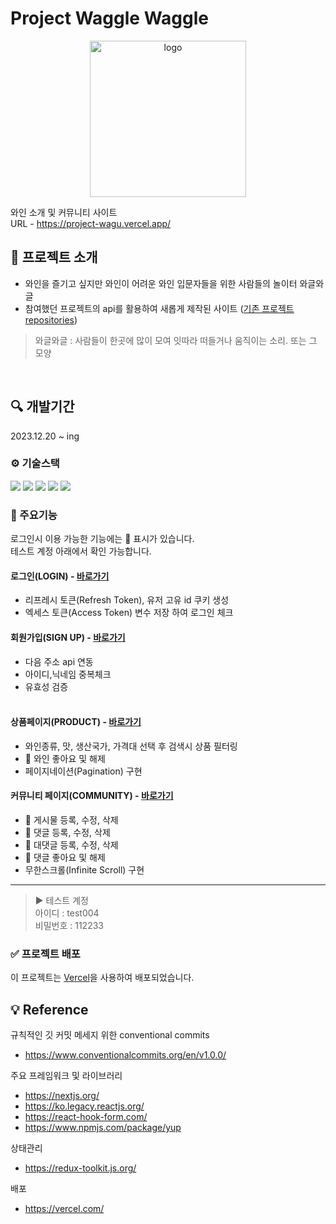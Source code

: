 # Project Waggle Waggle

<p align="center"><img width="250" alt="logo" src="https://github.com/hyooo11/project_fuzimi/assets/98132929/fa69842b-8a41-4c41-bdb3-c4200aca1e83"></p>

와인 소개 및 커뮤니티 사이트<br>
URL - https://project-wagu.vercel.app/
<br>

## 💁 프로젝트 소개

- 와인을 즐기고 싶지만 와인이 어려운 와인 입문자들을 위한 사람들의 놀이터 와글와글
- 참여했던 프로젝트의 api를 활용하여 새롭게 제작된 사이트 ([기존 프로젝트 repositories](https://github.com/Hyunsoul37/project_w))<br>

> 와글와글 : 사람들이 한곳에 많이 모여 잇따라 떠들거나 움직이는 소리. 또는 그 모양

<br>

## 🔍 개발기간

2023.12.20 ~ ing

### ⚙ 기술스택

<div>
  <img src="https://img.shields.io/badge/Next.js-000?style=for-the-badge&logo=nextdotjs&logoColor=white">
  <img src="https://img.shields.io/badge/React-61DAFB?style=for-the-badge&logo=react&logoColor=white">
  <img src="https://img.shields.io/badge/Redux-593D88?style=for-the-badge&logo=redux&logoColor=white">
  <img src="https://img.shields.io/badge/HTML5-E34F26?style=for-the-badge&logo=html5&logoColor=white">
  <img src="https://img.shields.io/badge/CSS3-1572B6?style=for-the-badge&logo=css3&logoColor=white">
</div>

### 📌 주요기능

로그인시 이용 가능한 기능에는 👤 표시가 있습니다.<br>
테스트 계정 아래에서 확인 가능합니다.

#### 로그인(LOGIN) - [바로가기](https://project-wagu.vercel.app/auth/login)

- 리프레시 토큰(Refresh Token), 유저 고유 id 쿠키 생성
- 엑세스 토큰(Access Token) 변수 저장 하여 로그인 체크

#### 회원가입(SIGN UP) - [바로가기](https://project-wagu.vercel.app/auth/signup)

- 다음 주소 api 연동
- 아이디,닉네임 중복체크
- 유효성 검증<br><br>

#### 상품페이지(PRODUCT) - [바로가기](https://project-wagu.vercel.app/product?page=1)

- 와인종류, 맛, 생산국가, 가격대 선택 후 검색시 상품 필터링
- 👤 와인 좋아요 및 해제
- 페이지네이션(Pagination) 구현

#### 커뮤니티 페이지(COMMUNITY) - [바로가기](https://project-wagu.vercel.app/community)

- 👤 게시물 등록, 수정, 삭제
- 👤 댓글 등록, 수정, 삭제
- 👤 대댓글 등록, 수정, 삭제
- 👤 댓글 좋아요 및 해제
- 무한스크롤(Infinite Scroll) 구현

---

> ▶️ 테스트 계정<br>
> 아이디 : test004<br>
> 비밀번호 : 112233

### ✅ 프로젝트 배포

이 프로젝트는 [Vercel](https://vercel.com/)을 사용하여 배포되었습니다.

## 💡 Reference

규칙적인 깃 커밋 메세지 위한 conventional commits<br/>

- https://www.conventionalcommits.org/en/v1.0.0/

주요 프레임워크 및 라이브러리

- https://nextjs.org/
- https://ko.legacy.reactjs.org/
- https://react-hook-form.com/
- https://www.npmjs.com/package/yup

상태관리

- https://redux-toolkit.js.org/

배포

- https://vercel.com/
